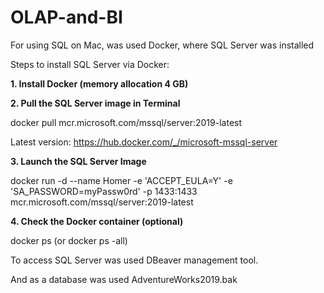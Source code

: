 # OLAP-and-BI

For using SQL on Mac, was used Docker, where SQL Server was installed

Steps to install SQL Server via Docker:

**1. Install Docker (memory allocation 4 GB)**

**2. Pull the SQL Server image in Terminal**
  <p>docker pull mcr.microsoft.com/mssql/server:2019-latest<br>
  
  Latest version:
  https://hub.docker.com/_/microsoft-mssql-server</p>

**3. Launch the SQL Server Image** 
  <p>docker run -d --name Homer -e 'ACCEPT_EULA=Y' -e 'SA_PASSWORD=myPassw0rd' -p 1433:1433 mcr.microsoft.com/mssql/server:2019-latest</p>

**4. Check the Docker container (optional)**
   <p>docker ps (or docker ps -all)</p>
   
To access SQL Server was used DBeaver management tool.

And as a database was used AdventureWorks2019.bak


